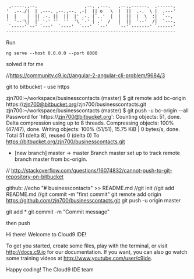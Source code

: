 
     ,-----.,--.                  ,--. ,---.   ,--.,------.  ,------.
    '  .--./|  | ,---. ,--.,--. ,-|  || o   \  |  ||  .-.  \ |  .---'
    |  |    |  || .-. ||  ||  |' .-. |`..'  |  |  ||  |  \  :|  `--, 
    '  '--'\|  |' '-' ''  ''  '\ `-' | .'  /   |  ||  '--'  /|  `---.
     `-----'`--' `---'  `----'  `---'  `--'    `--'`-------' `------'
    ----------------------------------------------------------------- 

Run 

    ng serve --host 0.0.0.0 --port 8080 

solved it for me

//https://community.c9.io/t/angular-2-angular-cli-problem/9684/3

git to bitbucket - use https

zjn700:~/workspace/businesscontacts (master) $ git remote add bc-origin https://zjn700@bitbucket.org/zjn700/businesscontacts.git
zjn700:~/workspace/businesscontacts (master) $ git push -u bc-origin --all                      Password for 'https://zjn700@bitbucket.org': 
Counting objects: 51, done.
Delta compression using up to 8 threads.
Compressing objects: 100% (47/47), done.
Writing objects: 100% (51/51), 15.75 KiB | 0 bytes/s, done.
Total 51 (delta 8), reused 0 (delta 0)
To https://bitbucket.org/zjn700/businesscontacts.git
 * [new branch]      master -> master
Branch master set up to track remote branch master from bc-origin.

// http://stackoverflow.com/questions/16074832/cannot-push-to-git-repository-on-bitbucket

github:
//echo "# businesscontacts" >> README.md
//git init
//git add README.md
//git commit -m "first commit"
git remote add origin https://github.com/zjn700/businesscontacts.git
git push -u origin master


git add *
git commit -m "Commit message"

then push


Hi there! Welcome to Cloud9 IDE!

To get you started, create some files, play with the terminal,
or visit http://docs.c9.io for our documentation.
If you want, you can also go watch some training videos at
http://www.youtube.com/user/c9ide.

Happy coding!
The Cloud9 IDE team